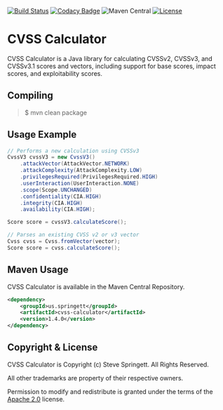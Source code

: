 [![Build Status](https://github.com/stevespringett/cvss-calculator/workflows/Maven%20CI/badge.svg)](https://github.com/stevespringett/cvss-calculator/actions?workflow=Maven+CI)
[![Codacy Badge](https://api.codacy.com/project/badge/Grade/cb8fdf4b23df4ac993cadbbeb14c743c)](https://www.codacy.com/app/stevespringett/cvss-calculator?utm_source=github.com&amp;utm_medium=referral&amp;utm_content=stevespringett/cvss-calculator&amp;utm_campaign=Badge_Grade)
![Maven Central](https://img.shields.io/maven-central/v/us.springett/cvss-calculator)
[![License](https://img.shields.io/badge/license-Apache%202.0-brightgreen.svg)][Apache 2.0]

CVSS Calculator
=====================================

CVSS Calculator is a Java library for calculating CVSSv2, CVSSv3, and CVSSv3.1 scores and vectors,
including support for base scores, impact scores, and exploitability scores.

Compiling
-------------------

> $ mvn clean package

Usage Example
-------------------
```java
// Performs a new calculation using CVSSv3
CvssV3 cvssV3 = new CvssV3()
    .attackVector(AttackVector.NETWORK)
    .attackComplexity(AttackComplexity.LOW)
    .privilegesRequired(PrivilegesRequired.HIGH)
    .userInteraction(UserInteraction.NONE)
    .scope(Scope.UNCHANGED)
    .confidentiality(CIA.HIGH)
    .integrity(CIA.HIGH)
    .availability(CIA.HIGH);

Score score = cvssV3.calculateScore();
```
```java
// Parses an existing CVSS v2 or v3 vector
Cvss cvss = Cvss.fromVector(vector);
Score score = cvss.calculateScore();
```

Maven Usage
-------------------
CVSS Calculator is available in the Maven Central Repository.

```xml
<dependency>
    <groupId>us.springett</groupId>
    <artifactId>cvss-calculator</artifactId>
    <version>1.4.0</version>
</dependency>
```

Copyright & License
-------------------

CVSS Calculator is Copyright (c) Steve Springett. All Rights Reserved.

All other trademarks are property of their respective owners.

Permission to modify and redistribute is granted under the terms of the [Apache 2.0] license.

  [Apache 2.0]: http://www.apache.org/licenses/LICENSE-2.0.txt
